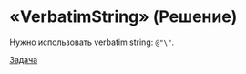 # «VerbatimString» (Решение)
Нужно использовать verbatim string: `@"\"`.

[Задача](./VerbatimString-Q.md)
